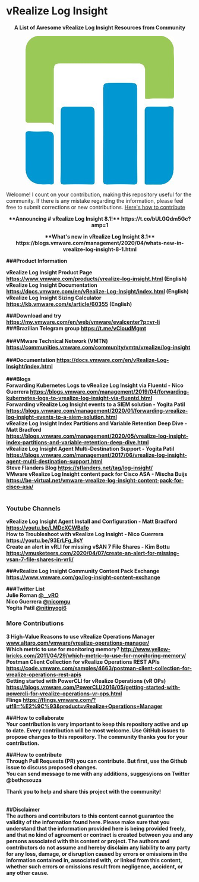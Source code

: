 # vRealize Log Insight

<p align="center"><b>A List of Awesome vRealize Log Insight Resources from Community</b>
   
<p align="center">
   <img src="https://github.com/bethsouza/LogInsight/blob/master/LogInsight.jpg">
</p>

Welcome! I count on your contribution, making this repository useful for the community. If there is any mistake regarding the information, please feel free to submit corrections or new contributions.
[Here's how to contribute](https://github.com/bethsouza/LogInsight/blob/master/contribute.md)

<p align="center"><b> **Announcing # vRealize Log Insight 8.1!** https://t.co/bULGQdm5Gc?amp=1 <br/>
<p align="center"><b> **What's new in vRealize Log Insight 8.1** https://blogs.vmware.com/management/2020/04/whats-new-in-vrealize-log-insight-8-1.html
   
###Product Information

vRealize Log Insight Product Page https://www.vmware.com/products/vrealize-log-insight.html (English) <br/>
vRealize Log Insight Documentation https://docs.vmware.com/en/vRealize-Log-Insight/index.html (English) <br/>
vRealize Log Insight Sizing Calculator https://kb.vmware.com/s/article/60355  (English) <br/>

###Download and try https://my.vmware.com/en/web/vmware/evalcenter?p=vr-li<br/>
###Brazilian Telegram group https://t.me/vCloudMgmt<br/> <br/>
###VMware Technical Network (VMTN) https://communities.vmware.com/community/vmtn/vrealize/log-insight <br/> <br/>
###Documentation https://docs.vmware.com/en/vRealize-Log-Insight/index.html <br/> <br/>
###Blogs <br/>
Forwarding Kubernetes Logs to vRealize Log Insight via Fluentd - Nico Guerrera https://blogs.vmware.com/management/2019/04/forwarding-kubernetes-logs-to-vrealize-log-insight-via-fluentd.html <br/>
Forwarding vRealize Log Insight events to a SIEM solution - Yogita Patil https://blogs.vmware.com/management/2020/01/forwarding-vrealize-log-insight-events-to-a-siem-solution.html<br/>
vRealize Log Insight Index Partitions and Variable Retention Deep Dive - Matt Bradford https://blogs.vmware.com/management/2020/05/vrealize-log-insight-index-partitions-and-variable-retention-deep-dive.html<br/>
vRealize Log Insight Agent Multi-Destination Support - Yogita Patil https://blogs.vmware.com/management/2017/06/vrealize-log-insight-agent-multi-destination-support.html<br/>
Steve Flanders Blog https://sflanders.net/tag/log-insight/ <br/>
VMware vRealize Log Insight content pack for Cisco ASA - Mischa Buijs https://be-virtual.net/vmware-vrealize-log-insight-content-pack-for-cisco-asa/ <br/><br/>

### Youtube Channels <br/>
vRealize Log Insight Agent Install and Configuration - Matt Bradford https://youtu.be/LMDcXCWBa1o <br/>
How to Troubleshoot with vRealize Log Insight - Nico Guerrera https://youtu.be/93ErLFg_8sY <br/>
Create an alert in vRLI for missing vSAN 7 File Shares - Kim Bottu https://vmusketeers.com/2020/04/07/create-an-alert-for-missing-vsan-7-file-shares-in-vrli/ <br/>

###vRealize Log Insight Community Content Pack Exchange https://www.vmware.com/go/log-insight-content-exchange <br/>

###Twitter List <br/>
Julie Roman [@__vRO](https://twitter.com/__vRO)<br/> 
Nico Guerrera [@nicomgu](https://twitter.com/nicomgu) <br/>
Yogita Patil [@nitinyogi6](https://twitter.com/nitinyogi6?lang=en)<br/>

### More Contributions<br/>
3 High-Value Reasons to use vRealize Operations Manager www.altaro.com/vmware/vrealize-operations-manager/<br/>
Which metric to use for monitoring memory? http://www.yellow-bricks.com/2011/04/29/which-metric-to-use-for-monitoring-memory/<br/>
Postman Client Collection for vRealize Operations REST APIs https://code.vmware.com/samples/4663/postman-client-collection-for-vrealize-operations-rest-apis<br/>
Getting started with PowerCLI for vRealize Operations (vR OPs) https://blogs.vmware.com/PowerCLI/2016/05/getting-started-with-powercli-for-vrealize-operations-vr-ops.html<br/>
Flings https://flings.vmware.com/?utf8=%E2%9C%93&product=vRealize+Operations+Manager<br/>

###How to collaborate<br/>
Your contribution is very important to keep this repository active and up to date. Every contribution will be most welcome.
Use GitHub issues to propose changes to this repository.
The community thanks you for your contribution.<br/>

###How to contribute<br/>
Through Pull Requests (PR) you can contribute. But first, use the Github issue to discuss proposed changes.<br/>
You can send message to me with any additions, suggesyions on Twitter @bethcsouza

Thank you to help and share this project with the community!<br/><br/>

##Disclaimer<br/>
The authors and contributors to this content cannot guarantee the validity of the information found here. Please make sure that you understand that the information provided here is being provided freely, and that no kind of agreement or contract is created between you and any persons associated with this content or project. The authors and contributors do not assume and hereby disclaim any liability to any party for any loss, damage, or disruption caused by errors or omissions in the information contained in, associated with, or linked from this content, whether such errors or omissions result from negligence, accident, or any other cause.
